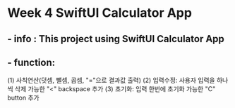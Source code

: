 # Week 4 SwiftUI Calculator App

## - info : This project using SwiftUI Calculator App 

## - function: 
(1) 사칙연산(덧셈, 뺄셈, 곱셈, "="으로 결과값 출력) 
(2) 입력수정: 사용자 입력을 하나씩 삭제 가능한 "<" backspace 추가 
(3) 초기화: 입력 한번에 초기화 가능한 "C" button 추가

